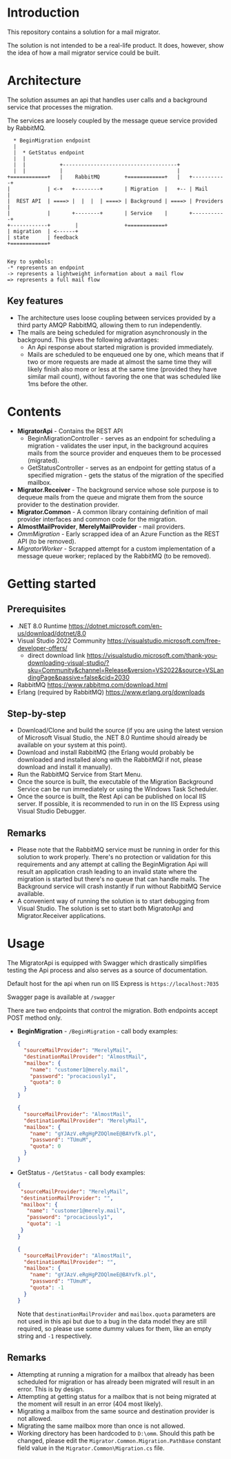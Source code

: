 # Introduction
This repository contains a solution for a mail migrator.

The solution is not intended to be a real-life product. It does, however, show the idea of how a mail migrator service could be built.

# Architecture
The solution assumes an api that handles user calls and a background service that processes the migration.

The services are loosely coupled by the message queue service provided by RabbitMQ.

```
  * BeginMigration endpoint
  |
  |  * GetStatus endpoint
  |  |
  |  |           +-------------------------------------+
  |  |           |                                     |
+============+   |    RabbitMQ        +============+   |   +-----------+
|            | <-+   +--------+       | Migration  |   +-- | Mail      |
|  REST API  | ====> |  |  |  | ====> | Background | ====> | Providers |
|            |       +--------+       | Service    |       +-----------+
+------------+        |               +============+
| migration  | <------+
| state      | feedback
+============+


Key to symbols:
-* represents an endpoint
-> represents a lightweight information about a mail flow
=> represents a full mail flow
```
## Key features
- The architecture uses loose coupling between services provided by a third party AMQP RabbitMQ, allowing them to run independently.
- The mails are being scheduled for migration asynchronously in the background. This gives the following advantages:
  - An Api response about started migration is provided immediately.
  - Mails are scheduled to be enqueued one by one, which means that if two or more requests are made at almost the same time they will likely finish also more or less at the same time (provided they have similar mail count),
    without favoring the one that was scheduled like 1ms before the other.
# Contents
- **MigratorApi** - Contains the REST API
  - BeginMigrationController - serves as an endpoint for scheduling a migration - validates the user input, in the background acquires mails from the source provider and enqueues them to be processed (migrated).
  - GetStatusController - serves as an endpoint for getting status of a specified migration - gets the status of the migration of the specified mailbox.
- **Migrator.Receiver** - The background service whose sole purpose is to dequeue mails from the queue and migrate them from the source provider to the destination provider.
- **Migrator.Common** - A common library containing definition of mail provider interfaces and common code for the migration.
- **AlmostMailProvider**, **MerelyMailProvider** - mail providers.
- *OmmMigration* - Early scrapped idea of an Azure Function as the REST API (to be removed).
- *MigratorWorker* - Scrapped attempt for a custom implementation of a message queue worker; replaced by the RabbitMQ (to be removed).

# Getting started
## Prerequisites
- .NET 8.0 Runtime https://dotnet.microsoft.com/en-us/download/dotnet/8.0
- Visual Studio 2022 Community https://visualstudio.microsoft.com/free-developer-offers/
  - direct download link https://visualstudio.microsoft.com/thank-you-downloading-visual-studio/?sku=Community&channel=Release&version=VS2022&source=VSLandingPage&passive=false&cid=2030
- RabbitMQ https://www.rabbitmq.com/download.html
- Erlang (required by RabbitMQ) https://www.erlang.org/downloads
## Step-by-step
- Download/Clone and build the source (if you are using the latest version of Microsoft Visual Studio, the .NET 8.0 Runtime should already be available on your system at this point).
- Download and install RabbitMQ (the Erlang would probably be downloaded and installed along with the RabbitMQl if not, please download and install it manually).
- Run the RabbitMQ Service from Start Menu.
- Once the source is built, the executable of the Migration Background Service can be run immediately or using the Windows Task Scheduler.
- Once the source is built, the Rest Api can be published on local IIS server. If possible, it is recommended to run in on the IIS Express using Visual Studio Debugger.
## Remarks
- Please note that the RabbitMQ service must be running in order for this solution to work properly.
  There's no protection or validation for this requirements and any attempt at calling the BeginMigration Api will result an application crash leading to an invalid state where the migration is started but there's no queue that can handle mails.
  The Background service will crash instantly if run without RabbitMQ Service available.
- A convenient way of running the solution is to start debugging from Visual Studio. The solution is set to start both MigratorApi and Migrator.Receiver applications.

# Usage
The MigratorApi is equipped with Swagger which drastically simplifies testing the Api process and also serves as a source of documentation.

Default host for the api when run on IIS Express is `https://localhost:7035`

Swagger page is available at `/swagger`

There are two endpoints that control the migration.
Both endpoints accept POST method only.
- **BeginMigration** - `/BeginMigration` - call body examples:
  ```JSON
  {
    "sourceMailProvider": "MerelyMail",
    "destinationMailProvider": "AlmostMail",
    "mailbox": {
      "name": "customer1@merely.mail",
      "password": "procaciously1",
      "quota": 0
    }
  }
  ```
  ```JSON
  {
    "sourceMailProvider": "AlmostMail",
    "destinationMailProvider": "MerelyMail",
    "mailbox": {
      "name": "gYJAzV.eRgHgPZOQlmeE@BAYvfk.pl",
      "password": "TUmuM",
      "quota": 0
    }
  }
  ```
- GetStatus - `/GetStatus` - call body examples:
   ```JSON
  {
    "sourceMailProvider": "MerelyMail",
    "destinationMailProvider": "",
    "mailbox": {
      "name": "customer1@merely.mail",
      "password": "procaciously1",
      "quota": -1
    }
  }
  ```
  ```JSON
  {
    "sourceMailProvider": "AlmostMail",
    "destinationMailProvider": "",
    "mailbox": {
      "name": "gYJAzV.eRgHgPZOQlmeE@BAYvfk.pl",
      "password": "TUmuM",
      "quota": -1
    }
  }
  ```
  Note that `destinationMailProvider` and `mailbox.quota` parameters are not used in this api but due to a bug in the data model they are still required, so please use some dummy values for them, like an empty string and `-1` respectively.
## Remarks
- Attempting at running a migration for a mailbox that already has been scheduled for migration or has already been migrated will result in an error. This is by design.
- Attempting at getting status for a mailbox that is not being migrated at the moment will result in an error (404 most likely).
- Migrating a mailbox from the same source and destination provider is not allowed.
- Migrating the same mailbox more than once is not allowed.
- Working directory has been hardcoded to `D:\omm`. Should this path be changed, please edit the `Migrator.Common.Migration.PathBase` constant field value in the `Migrator.Common\Migration.cs` file.
